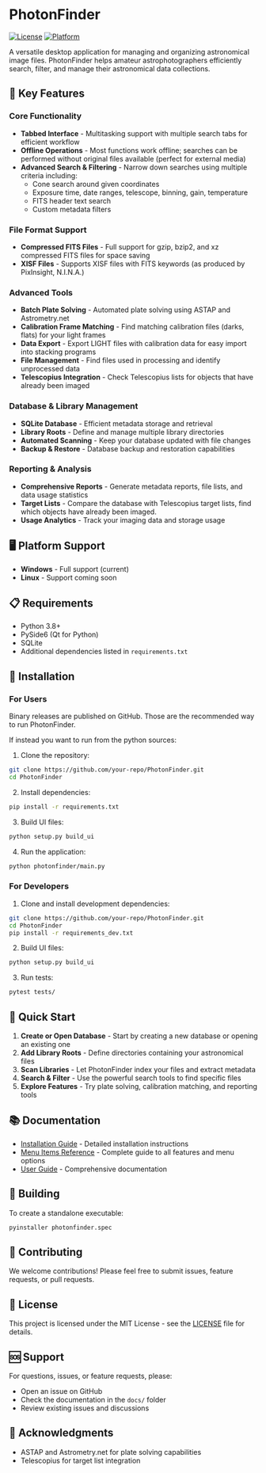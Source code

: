 # PhotonFinder

[![License](https://img.shields.io/badge/license-MIT-blue.svg)](LICENSE)
[![Platform](https://img.shields.io/badge/platform-Windows-blue.svg)](https://github.com/your-repo/PhotonFinder)

A versatile desktop application for managing and organizing astronomical image files. PhotonFinder helps amateur astrophotographers efficiently search, filter, and manage their astronomical data collections.

## 🌟 Key Features

### Core Functionality
- **Tabbed Interface** - Multitasking support with multiple search tabs for efficient workflow
- **Offline Operations** - Most functions work offline; searches can be performed without original files available (perfect for external media)
- **Advanced Search & Filtering** - Narrow down searches using multiple criteria including:
  - Cone search around given coordinates
  - Exposure time, date ranges, telescope, binning, gain, temperature
  - FITS header text search
  - Custom metadata filters

### File Format Support
- **Compressed FITS Files** - Full support for gzip, bzip2, and xz compressed FITS files for space saving
- **XISF Files** - Supports XISF files with FITS keywords (as produced by PixInsight, N.I.N.A.)

### Advanced Tools
- **Batch Plate Solving** - Automated plate solving using ASTAP and Astrometry.net
- **Calibration Frame Matching** - Find matching calibration files (darks, flats) for your light frames
- **Data Export** - Export LIGHT files with calibration data for easy import into stacking programs
- **File Management** - Find files used in processing and identify unprocessed data
- **Telescopius Integration** - Check Telescopius lists for objects that have already been imaged

### Database & Library Management
- **SQLite Database** - Efficient metadata storage and retrieval
- **Library Roots** - Define and manage multiple library directories
- **Automated Scanning** - Keep your database updated with file changes
- **Backup & Restore** - Database backup and restoration capabilities

### Reporting & Analysis
- **Comprehensive Reports** - Generate metadata reports, file lists, and data usage statistics
- **Target Lists** - Compare the database with Telescopius target lists, find which objects have already been imaged.
- **Usage Analytics** - Track your imaging data and storage usage

## 🖥️ Platform Support

- **Windows** - Full support (current)
- **Linux** - Support coming soon

## 📋 Requirements

- Python 3.8+
- PySide6 (Qt for Python)
- SQLite
- Additional dependencies listed in `requirements.txt`

## 🚀 Installation

### For Users

Binary releases are published on GitHub. Those are the recommended way to run PhotonFinder. 

If instead you want to run from the python sources:

1. Clone the repository:
```bash
git clone https://github.com/your-repo/PhotonFinder.git
cd PhotonFinder
```

2. Install dependencies:
```bash
pip install -r requirements.txt
```

3. Build UI files:
```bash
python setup.py build_ui
```

4. Run the application:
```bash
python photonfinder/main.py
```

### For Developers

1. Clone and install development dependencies:
```bash
git clone https://github.com/your-repo/PhotonFinder.git
cd PhotonFinder
pip install -r requirements_dev.txt
```

2. Build UI files:
```bash
python setup.py build_ui
```

3. Run tests:
```bash
pytest tests/
```

## 🏁 Quick Start

1. **Create or Open Database** - Start by creating a new database or opening an existing one
2. **Add Library Roots** - Define directories containing your astronomical files
3. **Scan Libraries** - Let PhotonFinder index your files and extract metadata
4. **Search & Filter** - Use the powerful search tools to find specific files
5. **Explore Features** - Try plate solving, calibration matching, and reporting tools

## 📚 Documentation

- [Installation Guide](docs/installation.md) - Detailed installation instructions
- [Menu Items Reference](docs/menu-items.md) - Complete guide to all features and menu options
- [User Guide](docs/index.md) - Comprehensive documentation

## 🔧 Building

To create a standalone executable:

```bash
pyinstaller photonfinder.spec
```

## 🤝 Contributing

We welcome contributions! Please feel free to submit issues, feature requests, or pull requests.

## 📄 License

This project is licensed under the MIT License - see the [LICENSE](LICENSE) file for details.

## 🆘 Support

For questions, issues, or feature requests, please:
- Open an issue on GitHub
- Check the documentation in the `docs/` folder
- Review existing issues and discussions

## 🙏 Acknowledgments

- ASTAP and Astrometry.net for plate solving capabilities
- Telescopius for target list integration
